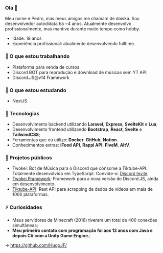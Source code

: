### Olá 👋

 Meu nome é Pedro, mas meus amigos me chamam de doiská. Sou desenvolvedor autodidata há ~4 anos. Atualmente desenvolvo profissionalmente, mas mantive durante muito tempo como hobby.

- Idade: 19 anos
- Experiência profissional: atualmente desenvolvendo fulltime.

### 🔭 O que estou trabalhando
 - Plataforma para venda de cursos
 - Discord BOT para reprodução e download de músicas sem YT API
 - Discord.JS@v14 Framework

### 📖 O que estou estudando
 - NextJS

### 🤖 Tecnologias
 - Desenvolvimento backend utilizando **Laravel**, **Express**, **SvelteKit** e **Lua**;
 - Desenvolvimento frontend utilizando **Bootstrap**, **React**, **Svelte** e **TailwindCSS**;
 - Ferramentas que eu utilizo: **Docker**, **GitHub**, **Notion**.
 - Conhecimentos extras: **iFood API**, **Rappi API**, **FiveM**, **AltV**.

### 📰 Projetos públicos

- Twokei: Bot de Música para o Discord que consome a Tiktube-API. Totalmente desenvolvido em TypeScript. Convide-o: [Discord Invite](https://discord.com/api/oauth2/authorize?client_id=926580642798534666&permissions=37088600&scope=bot%20applications.commands)
- [Twokei Framework](https://github.com/doiska/twokei-framework/tree/main/src/client): Framework para a nova versão do Discord.JS, ainda em desenvolvimento.
- [Tiktube-API](https://github.com/doiska/Tiktube-API): Rest API para scrapping de dados de vídeos em mais de 1000 plataformas.

### ⚡ Curiosidades
 - Meus servidores de Minecraft (2016) tiveram um total de 400 conexões simultâneas;
 - **Meu primeiro contato com programação foi aos 13 anos com Java e depois C# com a Unity Game Engine.**;

-> https://github.com/HugoJF/
